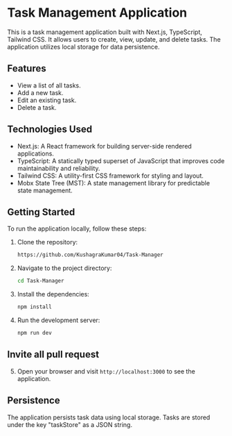 # Task Management Application

This is a task management application built with Next.js, TypeScript, Tailwind CSS. It allows users to create, view, update, and delete tasks. The application utilizes local storage for data persistence.

## Features

- View a list of all tasks.
- Add a new task.
- Edit an existing task.
- Delete a task.

## Technologies Used

- Next.js: A React framework for building server-side rendered applications.
- TypeScript: A statically typed superset of JavaScript that improves code maintainability and reliability.
- Tailwind CSS: A utility-first CSS framework for styling and layout.
- Mobx State Tree (MST): A state management library for predictable state management.


## Getting Started

To run the application locally, follow these steps:

1. Clone the repository:

   ```bash
   https://github.com/KushagraKumar04/Task-Manager
   ```

2. Navigate to the project directory:

   ```bash
   cd Task-Manager
   ```

3. Install the dependencies:

   ```bash
   npm install
   ```

4. Run the development server:

   ```bash
   npm run dev
   ```

## Invite all pull request 

5. Open your browser and visit `http://localhost:3000` to see the application.

## Persistence

The application persists task data using local storage. Tasks are stored under the key "taskStore" as a JSON string.
